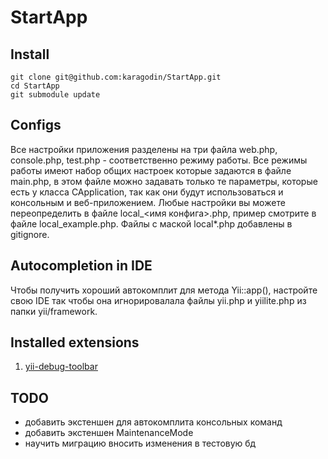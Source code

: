 StartApp
========

Install
-------
    git clone git@github.com:karagodin/StartApp.git
    cd StartApp
    git submodule update

Configs
-------
Все настройки приложения разделены на три файла web.php, console.php, test.php - соответственно режиму
работы. Все режимы работы имеют набор общих настроек которые задаются в файле main.php, в этом файле
можно задавать только те параметры, которые есть у класса CApplication, так как они будут использоваться
и консольным и веб-приложением. Любые настройки вы можете переопределить в файле local_<имя конфига>.php, пример
смотрите в файле local_example.php. Файлы с маской local*.php добавлены в gitignore.

Autocompletion in IDE
---------------------
Чтобы получить хороший автокомплит для метода Yii::app(), настройте свою IDE так чтобы
она игнорировалала файлы yii.php и yiilite.php из папки yii/framework.

Installed extensions
--------------------
1. [yii-debug-toolbar](http://www.yiiframework.com/extension/yii-debug-toolbar/)

TODO
----
+ добавить экстеншен для автокомплита консольных команд
+ добавить экстеншен MaintenanceMode
+ научить миграцию вносить изменения в тестовую бд
